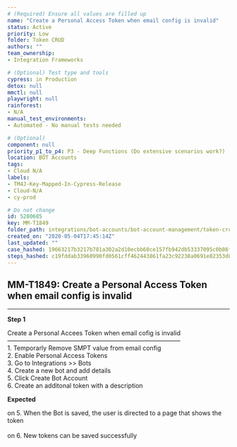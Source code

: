 ```yaml
---
# (Required) Ensure all values are filled up
name: "Create a Personal Access Token when email config is invalid"
status: Active
priority: Low
folder: Token CRUD
authors: ""
team_ownership: 
- Integration Frameworks

# (Optional) Test type and tools
cypress: in Production
detox: null
mmctl: null
playwright: null
rainforest: 
- N/A
manual_test_environments: 
- Automated - No manual tests needed

# (Optional)
component: null
priority_p1_to_p4: P3 - Deep Functions (Do extensive scenarios work?)
location: BOT Accounts
tags: 
- Cloud N/A
labels: 
- TM4J-Key-Mapped-In-Cypress-Release
- Cloud-N/A
- cy-prod

# Do not change
id: 5280685
key: MM-T1849
folder_path: integrations/bot-accounts/bot-account-management/token-crud
created_on: "2020-05-04T17:45:14Z"
last_updated: ""
case_hashed: 19663217b3217b781a302a2d10ecbb60ce157fb942db53337095c0b86fe9958a5db8f19faf733052874032158692b368
steps_hashed: c19fddab33960990fd0561cff462443861fa23c92238a0691e82353d84e7e9fea22c51cc7172395087619d74a627469d
---
```


## MM-T1849: Create a Personal Access Token when email config is invalid

---

**Step 1**

Create a Personal Accees Token when email cofig is invalid\
————————————————————————————\
1\. Temporarly Remove SMPT value from email config\
2\. Enable Personal Access Tokens\
3\. Go to Integrations >> Bots\
4\. Create a new bot and add details\
5\. Click Create Bot Account\
6\. Create an additonal token with a description

**Expected**

on 5. When the Bot is saved, the user is directed to a page that shows the token\
\
on 6. New tokens can be saved successfully
